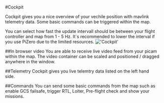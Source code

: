 #Cockpit

Cockpit gives you a nice overview of your vechile position with mavlink telemetry data. Some basic commands can be triggered within the map.

You can select how fast the update intervall should be between your flight controller and map from 1 - 5 Hz. It`s recommended to lower the interval if you use PiZero due to the limited resources.
!['Cockpit'](../images/pages/Cockpit/main.jpg)

##In browser video
You are able to receive live video feed from your picam within the map. The video container can be scaled and positioned / dragged anywhere in the window.

##Telemetry
Cockpit gives you live telemtry data listed on the left hand side.

##Commands
You can send some basic commands from the map such as enable GCS failsafe, trigger RTL, Loiter, Pre-flight check and show your missions.